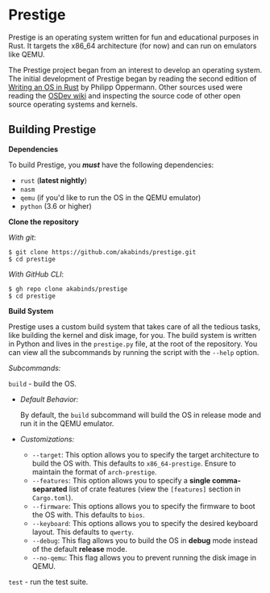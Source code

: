 # Prestige
Prestige is an operating system written for fun and educational purposes in Rust. It targets the x86_64 architecture (for now)
and can run on emulators like QEMU.

The Prestige project began from an interest to develop an operating system. The initial development of Prestige began by reading the second edition of [Writing an OS in Rust](https://os.phil-opp.com/) by Philipp Oppermann. Other sources used were reading the [OSDev wiki](https://wiki.osdev.org/Main_Page) and inspecting the source code of other open source operating systems and kernels.

## Building Prestige
**Dependencies**

To build Prestige, you ***must*** have the following dependencies:
- `rust` (**latest nightly**)
- `nasm`
- `qemu` (if you'd like to run the OS in the QEMU emulator)
- `python` (3.6 or higher)


**Clone the repository**

*With git*:
```
$ git clone https://github.com/akabinds/prestige.git
$ cd prestige
```

*With GitHub CLI*:
```
$ gh repo clone akabinds/prestige
$ cd prestige
```

**Build System**

Prestige uses a custom build system that takes care of all the tedious tasks, like building the kernel and disk image, for you. The build system is written in Python and lives in the `prestige.py` file, at the root of the repository. You can view all the subcommands by running the script with the `--help` option.

*Subcommands:*

`build` - build the OS.

- *Default Behavior:*

    By default, the `build` subcommand will build the OS in release mode and run it in the QEMU emulator.

- *Customizations:*

    - `--target`: This option allows you to specify the target architecture to build the OS with. This defaults to `x86_64-prestige`. Ensure to maintain the format of `arch-prestige`.
    - `--features`: This option allows you to specify a **single comma-separated** list of crate features (view the `[features]` section in `Cargo.toml`).
    - `--firmware`: This options allows you to specify the firmware to boot the OS with. This defaults to `bios`.
    - `--keyboard`: This options allows you to specify the desired keyboard layout. This defaults to `qwerty`.
    - `--debug`: This flag allows you to build the OS in **debug** mode instead of the default **release** mode.
    - `--no-qemu`: This flag allows you to prevent running the disk image in QEMU.

`test` - run the test suite.